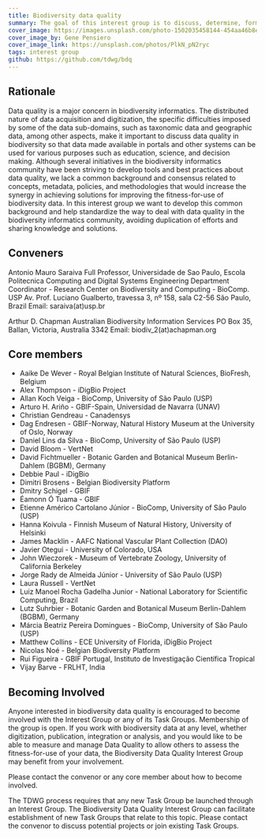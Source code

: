 ```yaml
---
title: Biodiversity data quality
summary: The goal of this interest group is to discuss, determine, formalize and standardize concepts, problems, policies, metadata, methodologies and mechanisms related to biodiversity data quality, collaboratively and incrementally, and to promote associated best practices throughout the biodiversity informatics community.
cover_image: https://images.unsplash.com/photo-1502035458144-454aa46b8ee0
cover_image_by: Gene Pensiero
cover_image_link: https://unsplash.com/photos/PlkN_pN2ryc
tags: interest group
github: https://github.com/tdwg/bdq
---
```


## Rationale

Data quality is a major concern in biodiversity informatics. The distributed nature of data acquisition and digitization, the specific difficulties imposed by some of the data sub-domains, such as taxonomic data and geographic data, among other aspects, make it important to discuss data quality in biodiversity so that data made available in portals and other systems can be used for various purposes such as education, science, and decision making. Although several initiatives in the biodiversity informatics community have been striving to develop tools and best practices about data quality, we lack a common background and consensus related to concepts, metadata, policies, and methodologies that would increase the synergy in achieving solutions for improving the fitness-for-use of biodiversity data. In this interest group we want to develop this common background and help standardize the way to deal with data quality in the biodiversity informatics community, avoiding duplication of efforts and sharing knowledge and solutions.

## Conveners

Antonio Mauro Saraiva
Full Professor, Universidade de Sao Paulo, Escola Politecnica
Computing and Digital Systems Engineering Department
Coordinator - Research Center on Biodiversity and Computing - BioComp. USP
Av. Prof. Luciano Gualberto, travessa 3, nº 158, sala C2-56
São Paulo, Brazil
Email: saraiva(at)usp.br

Arthur D. Chapman
Australian Biodiversity Information Services
PO Box 35, Ballan,  Victoria, Australia 3342
Email: biodiv_2(at)achapman.org

## Core members

* Aaike De Wever - Royal Belgian Institute of Natural Sciences, BioFresh, Belgium
* Alex Thompson - iDigBio Project
* Allan Koch Veiga - BioComp, University of São Paulo (USP)
* Arturo H. Ariño - GBIF-Spain, Universidad de Navarra (UNAV) 
* Christian Gendreau - Canadensys
* Dag Endresen - GBIF-Norway, Natural History Museum at the University of Oslo, Norway
* Daniel Lins da Silva - BioComp, University of São Paulo (USP)
* David Bloom - VertNet
* David Fichtmueller - Botanic Garden and Botanical Museum Berlin-Dahlem (BGBM), Germany
* Debbie Paul - iDigBio
* Dimitri Brosens - Belgian Biodiversity Platform
* Dmitry Schigel - GBIF
* Éamonn Ó Tuama - GBIF
* Etienne Américo Cartolano Júnior - BioComp, University of São Paulo (USP)
* Hanna Koivula - Finnish Museum of Natural History, University of Helsinki
* James Macklin - AAFC National Vascular Plant Collection (DAO)
* Javier Otegui - University of Colorado, USA
* John Wieczorek - Museum of Vertebrate Zoology, University of California Berkeley
* Jorge Rady de Almeida Júnior - University of São Paulo (USP)
* Laura Russell - VertNet
* Luiz Manoel Rocha Gadelha Junior - National Laboratory for Scientific Computing, Brazil
* Lutz Suhrbier - Botanic Garden and Botanical Museum Berlin-Dahlem (BGBM), Germany
* Márcia Beatriz Pereira Domingues - BioComp, University of São Paulo (USP)
* Matthew Collins - ECE University of Florida, iDigBio Project
* Nicolas Noé - Belgian Biodiversity Platform
* Rui Figueira - GBIF Portugal, Instituto de Investigação Científica Tropical
* Vijay Barve - FRLHT, India

## Becoming Involved

Anyone interested in biodiversity data quality is encouraged to become involved with the Interest Group or any of its Task Groups. Membership of the group is open. If you work with biodiversity data at any level, whether digitization, publication, integration or analysis, and you would like to be able to measure and manage Data Quality to allow others to assess the fitness-for-use of your data, the Biodiversity Data Quality Interest Group may benefit from your involvement.

Please contact the convenor or any core member about how to become involved. 

The TDWG process requires that any new Task Group be launched through an Interest Group. The Biodiversity Data Quality Interest Group can facilitate establishment of new Task Groups that relate to this topic. Please contact the convenor to discuss potential projects or join existing Task Groups.
